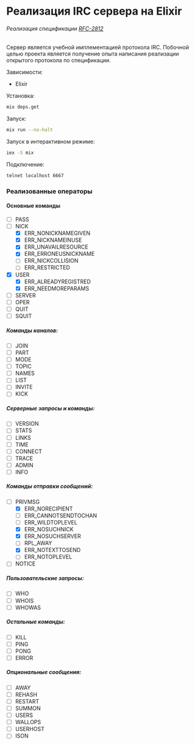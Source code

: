 # Реализация IRC сервера на Elixir

###### Реализация спецификации [RFC-2812](https://tools.ietf.org/html/rfc2812)  

Сервер является учебной имплементацией протокола IRC. Побочной целью проекта является получение опыта написания реализации открытого протокола по спецификации.

Зависимости:
* Elixir

Установка:

```bash
mix deps.get
```

Запуск: 
```bash 
mix run --no-halt
```

Запуск в интерактивном режиме:
```bash 
iex -S mix
```


Подключение:
```bash
telnet localhost 6667
```

### Реализованные операторы

#### Основные команды
- [ ] PASS
- [ ] NICK
	- [X] ERR_NONICKNAMEGIVEN
	- [X] ERR_NICKNAMEINUSE
	- [X] ERR_UNAVAILRESOURCE
	- [X] ERR_ERRONEUSNICKNAME
	- [ ] ERR_NICKCOLLISION
	- [ ] ERR_RESTRICTED
- [X] USER
	- [X] ERR_ALREADYREGISTRED
	- [X] ERR_NEEDMOREPARAMS
- [ ] SERVER
- [ ] OPER
- [ ] QUIT
- [ ] SQUIT

##### Команды каналов:

- [ ] JOIN
- [ ] PART
- [ ] MODE
- [ ] TOPIC
- [ ] NAMES
- [ ] LIST
- [ ] INVITE
- [ ] KICK

##### Серверные запросы и команды:

- [ ] VERSION
- [ ] STATS
- [ ] LINKS
- [ ] TIME
- [ ] CONNECT
- [ ] TRACE
- [ ] ADMIN
- [ ] INFO

##### Команды отправки сообщений:

- [ ] PRIVMSG
  - [X] ERR_NORECIPIENT
  - [ ] ERR_CANNOTSENDTOCHAN
  - [ ] ERR_WILDTOPLEVEL
  - [X] ERR_NOSUCHNICK
  - [X] ERR_NOSUCHSERVER
  - [ ] RPL_AWAY
  - [X] ERR_NOTEXTTOSEND
  - [ ] ERR_NOTOPLEVEL
- [ ] NOTICE

##### Пользовательские запросы:

- [ ] WHO
- [ ] WHOIS
- [ ] WHOWAS

##### Остальные команды:

- [ ] KILL
- [ ] PING
- [ ] PONG
- [ ] ERROR

##### Опциональные сообщения:

- [ ] AWAY
- [ ] REHASH
- [ ] RESTART
- [ ] SUMMON
- [ ] USERS
- [ ] WALLOPS
- [ ] USERHOST
- [ ] ISON
